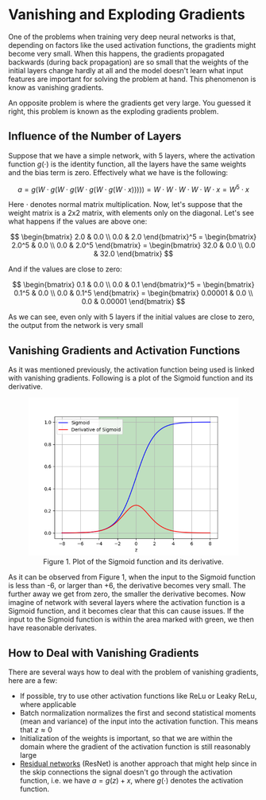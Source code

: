 # Vanishing and Exploding Gradients

One of the problems when training very deep neural networks is that, depending on factors like the used activation functions, the
gradients might become very small. When this happens, the gradients propagated backwards (during back propagation) are so small that
the weights of the initial layers change hardly at all and the model doesn't learn what input features are important for solving the
problem at hand. This phenomenon is know as vanishing gradients.

An opposite problem is where the gradients get very large. You guessed it right, this problem is known as the exploding gradients problem.

## Influence of the Number of Layers

Suppose that we have a simple network, with 5 layers, where the activation function $g(\cdot)$ is the identity function, all the layers
have the same weights and the bias term is zero. Effectively what we have is the following:

$$a = g(W \cdot g(W \cdot g(W \cdot g(W \cdot g(W \cdot x))))) = W \cdot W \cdot W \cdot W \cdot W \cdot x = W^5 \cdot x$$

Here $\cdot$ denotes normal matrix multiplication. Now, let's suppose that the weight matrix is a 2x2 matrix, with elements only on the diagonal.
Let's see what happens if the values are above one:

$$
\begin{bmatrix}
2.0 & 0.0 \\
0.0 & 2.0
\end{bmatrix}^5 =
\begin{bmatrix}
2.0^5 & 0.0 \\
0.0 & 2.0^5
\end{bmatrix} =
\begin{bmatrix}
32.0 & 0.0 \\
0.0 & 32.0
\end{bmatrix}
$$

And if the values are close to zero:

$$
\begin{bmatrix}
0.1 & 0.0 \\
0.0 & 0.1
\end{bmatrix}^5 =
\begin{bmatrix}
0.1^5 & 0.0 \\
0.0 & 0.1^5
\end{bmatrix} =
\begin{bmatrix}
0.00001 & 0.0 \\
0.0 & 0.00001
\end{bmatrix}
$$

As we can see, even only with 5 layers if the initial values are close to zero, the output from the network is very small

## Vanishing Gradients and Activation Functions

As it was mentioned previously, the activation function being used is linked with vanishing gradients. Following is a plot of the Sigmoid
function and its derivative.

<figure align="center">
    <img src="./images/sigmoid_and_derivative.png" width="600">
    <figcaption>Figure 1. Plot of the Sigmoid function and its derivative.</figcaption>
</figure>


As it can be observed from Figure 1, when the input to the Sigmoid function is less than -6, or larger than +6, the derivative becomes very small.
The further away we get from zero, the smaller the derivative becomes. Now imagine of network with several layers where the activation function is
a Sigmoid function, and it becomes clear that this can cause issues. If the input to the Sigmoid function is within the area marked with green, we then
have reasonable derivates.

## How to Deal with Vanishing Gradients

There are several ways how to deal with the problem of vanishing gradients, here are a few:

* If possible, try to use other activation functions like ReLu or Leaky ReLu, where applicable
* Batch normalization normalizes the first and second statistical moments (mean and variance) of the input into the activation function.
This means that $z \approx 0$
* Initialization of the weights is important, so that we are within the domain where the gradient of the activation function is still
reasonably large
* [Residual networks](./ResNet.md) (ResNet) is another approach that might help since in the skip connections the signal doesn't go
through the activation function, i.e. we have $a = g(z) + x$, where $g(\cdot)$ denotes the activation function.
